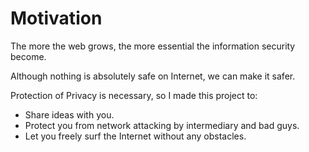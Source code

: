 # Motivation

The more the web grows, the more essential the information security become.

Although nothing is absolutely safe on Internet, we can make it safer.

Protection of Privacy is necessary, so I made this project to:

* Share ideas with you.
* Protect you from network attacking by intermediary and bad guys.
* Let you freely surf the Internet without any obstacles.
